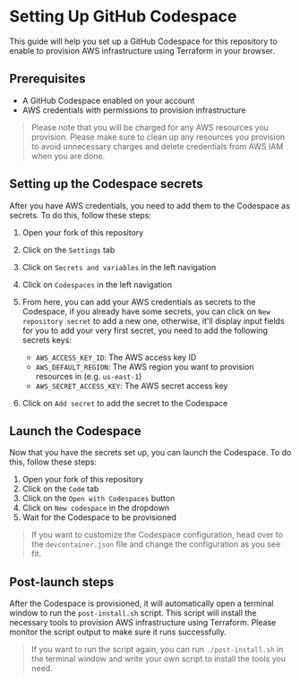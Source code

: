 # Setting Up GitHub Codespace

This guide will help you set up a GitHub Codespace for this repository to enable to provision AWS infrastructure using Terraform in your browser.

## Prerequisites

- A GitHub Codespace enabled on your account
- AWS credentials with permissions to provision infrastructure

> Please note that you will be charged for any AWS resources you provision. Please make sure to clean up any resources you provision to avoid unnecessary charges and delete credentials from AWS IAM when you are done.

## Setting up the Codespace secrets

After you have AWS credentials, you need to add them to the Codespace as secrets. To do this, follow these steps:

1. Open your fork of this repository
2. Click on the `Settings` tab
3. Click on `Secrets and variables` in the left navigation
4. Click on `Codespaces` in the left navigation
5. From here, you can add your AWS credentials as secrets to the Codespace, if you already have some secrets, you can click on `New repository secret` to add a new one, otherwise, it'll display input fields for you to add your very first secret, you need to add the following secrets keys:

   - `AWS_ACCESS_KEY_ID`: The AWS access key ID
   - `AWS_DEFAULT_REGION`: The AWS region you want to provision resources in (e.g. `us-east-1`)
   - `AWS_SECRET_ACCESS_KEY`: The AWS secret access key

6. Click on `Add secret` to add the secret to the Codespace

## Launch the Codespace

Now that you have the secrets set up, you can launch the Codespace. To do this, follow these steps:

1. Open your fork of this repository
2. Click on the `Code` tab
3. Click on the `Open with Codespaces` button
4. Click on `New codespace` in the dropdown
5. Wait for the Codespace to be provisioned

> If you want to customize the Codespace configuration, head over to the `devcontainer.json` file and change the configuration as you see fit.

## Post-launch steps

After the Codespace is provisioned, it will automatically open a terminal window to run the `post-install.sh` script. This script will install the necessary tools to provision AWS infrastructure using Terraform. Please monitor the script output to make sure it runs successfully.

> If you want to run the script again, you can run `./post-install.sh` in the terminal window and write your own script to install the tools you need.
